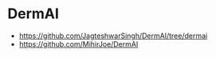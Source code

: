 # DermAI
- https://github.com/JagteshwarSingh/DermAI/tree/dermai
- https://github.com/MihirJoe/DermAI
